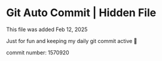 # Git Auto Commit | Hidden File

This file was added Feb 12, 2025

Just for fun and keeping my daily git commit active 🤪

commit number: 1570920

